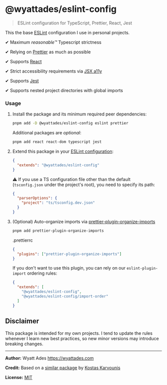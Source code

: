 # @wyattades/eslint-config

> ESLint configuration for TypeScript, Prettier, React, Jest

This the base [ESLint](https://eslint.org) configuration I use in personal projects.

✔ Maximum _reasonable™️_ Typescript strictness

✔ Relying on [Prettier](https://prettier.io) as much as possible

✔ Supports [React](https://reactjs.org)

✔ Strict accessibility requirements via [JSX a11y](https://github.com/jsx-eslint/eslint-plugin-jsx-a11y)

✔ Supports [Jest](https://jestjs.io)

✔ Supports nested project directories with global imports

### Usage

1. Install the package and its minimum required peer dependencies:

   ```bash
   pnpm add -D @wyattades/eslint-config eslint prettier
   ```

   Additional packages are _optional_:

   ```bash
   pnpm add react react-dom typescript jest
   ```

2. Extend this package in your [ESLint configuration](https://eslint.org/docs/user-guide/configuring):

   ```json
   {
     "extends": "@wyattades/eslint-config"
   }
   ```

   ⚠️ If you use a TS configuration file other than the default (`tsconfig.json` under the project's root), you need to specify its path:

   ```json
   {
     "parserOptions": {
       "project": "ts/tsconfig.dev.json"
     }
   }
   ```

3. (Optional) Auto-organize imports via [prettier-plugin-organize-imports](https://github.com/simonhaenisch/prettier-plugin-organize-imports)

   ```sh
   pnpm add prettier-plugin-organize-imports
   ```

   .prettierrc

   ```json
   {
     "plugins": ["prettier-plugin-organize-imports"]
   }
   ```

   If you don't want to use this plugin, you can rely on our `eslint-plugin-import` ordering rules:

   ```json
   {
     "extends": [
       "@wyattades/eslint-config",
       "@wyattades/eslint-config/import-order"
     ]
   }
   ```

## Disclaimer

This package is intended for my own projects. I tend to update the rules whenever I learn new best practices, so new minor versions may introduce breaking changes.

---

**Author:** Wyatt Ades https://wyattades.com

**Credit:** Based on a [similar package](https://github.com/kael89/eslint-config-kael89-ts) by [Kostas Karvounis](https://github.com/kael89)

**License:** [MIT](./LICENSE)
